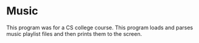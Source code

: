 # Music
This program was for a CS college course. This program loads and parses music playlist files and then prints them to the screen.